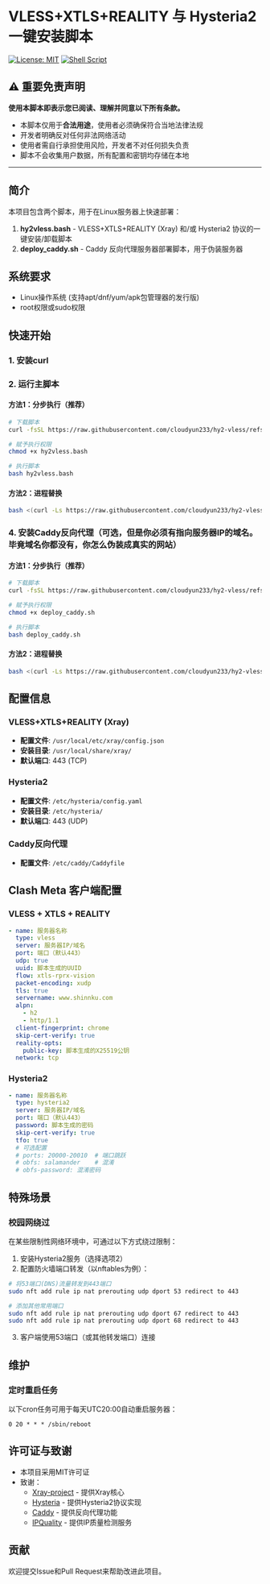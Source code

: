 # VLESS+XTLS+REALITY 与 Hysteria2 一键安装脚本

[![License: MIT](https://img.shields.io/badge/License-MIT-yellow.svg)](https://opensource.org/licenses/MIT)
[![Shell Script](https://img.shields.io/badge/Shell-Bash-blue.svg)](https://www.gnu.org/software/bash/)

## ⚠️ 重要免责声明

**使用本脚本即表示您已阅读、理解并同意以下所有条款。**

- 本脚本仅用于**合法用途**，使用者必须确保符合当地法律法规
- 开发者明确反对任何非法网络活动
- 使用者需自行承担使用风险，开发者不对任何损失负责
- 脚本不会收集用户数据，所有配置和密钥均存储在本地

---

## 简介

本项目包含两个脚本，用于在Linux服务器上快速部署：
1. **hy2vless.bash** - VLESS+XTLS+REALITY (Xray) 和/或 Hysteria2 协议的一键安装/卸载脚本
2. **deploy_caddy.sh** - Caddy 反向代理服务器部署脚本，用于伪装服务器

## 系统要求

- Linux操作系统 (支持apt/dnf/yum/apk包管理器的发行版)
- root权限或sudo权限

## 快速开始

### 1. 安装curl

### 2. 运行主脚本

#### 方法1：分步执行（推荐）

```bash
# 下载脚本
curl -fsSL https://raw.githubusercontent.com/cloudyun233/hy2-vless/refs/heads/main/hy2vless.bash -o hy2vless.bash

# 赋予执行权限
chmod +x hy2vless.bash

# 执行脚本
bash hy2vless.bash
```

#### 方法2：进程替换

```bash
bash <(curl -Ls https://raw.githubusercontent.com/cloudyun233/hy2-vless/refs/heads/main/hy2vless.bash)
```

### 4. 安装Caddy反向代理（可选，但是你必须有指向服务器IP的域名。毕竟域名你都没有，你怎么伪装成真实的网站）

#### 方法1：分步执行（推荐）

```bash
# 下载脚本
curl -fsSL https://raw.githubusercontent.com/cloudyun233/hy2-vless/refs/heads/main/deploy_caddy.sh -o deploy_caddy.sh

# 赋予执行权限
chmod +x deploy_caddy.sh

# 执行脚本
bash deploy_caddy.sh
```

#### 方法2：进程替换

```bash
bash <(curl -Ls https://raw.githubusercontent.com/cloudyun233/hy2-vless/refs/heads/main/deploy_caddy.sh)
```

## 配置信息

### VLESS+XTLS+REALITY (Xray)

- **配置文件**: `/usr/local/etc/xray/config.json`
- **安装目录**: `/usr/local/share/xray/`
- **默认端口**: 443 (TCP)


### Hysteria2

- **配置文件**: `/etc/hysteria/config.yaml`
- **安装目录**: `/etc/hysteria/`
- **默认端口**: 443 (UDP)


### Caddy反向代理

- **配置文件**: `/etc/caddy/Caddyfile`


## Clash Meta 客户端配置

### VLESS + XTLS + REALITY

```yaml
- name: 服务器名称
  type: vless
  server: 服务器IP/域名
  port: 端口（默认443）
  udp: true
  uuid: 脚本生成的UUID
  flow: xtls-rprx-vision
  packet-encoding: xudp
  tls: true
  servername: www.shinnku.com
  alpn:
    - h2
    - http/1.1
  client-fingerprint: chrome
  skip-cert-verify: true
  reality-opts:
    public-key: 脚本生成的X25519公钥
  network: tcp
```

### Hysteria2

```yaml
- name: 服务器名称
  type: hysteria2
  server: 服务器IP/域名
  port: 端口（默认443）
  password: 脚本生成的密码
  skip-cert-verify: true
  tfo: true
  # 可选配置
  # ports: 20000-20010  # 端口跳跃
  # obfs: salamander    # 混淆
  # obfs-password: 混淆密码
```

## 特殊场景

### 校园网绕过

在某些限制性网络环境中，可通过以下方式绕过限制：

1. 安装Hysteria2服务（选择选项2）
2. 配置防火墙端口转发（以nftables为例）：

```bash
# 将53端口(DNS)流量转发到443端口
sudo nft add rule ip nat prerouting udp dport 53 redirect to 443

# 添加其他常用端口
sudo nft add rule ip nat prerouting udp dport 67 redirect to 443
sudo nft add rule ip nat prerouting udp dport 68 redirect to 443
```

3. 客户端使用53端口（或其他转发端口）连接

## 维护

### 定时重启任务

以下cron任务可用于每天UTC20:00自动重启服务器：

```
0 20 * * * /sbin/reboot
```

## 许可证与致谢

- 本项目采用MIT许可证
- 致谢：
  - [Xray-project](https://github.com/XTLS/Xray-core) - 提供Xray核心
  - [Hysteria](https://github.com/apernet/hysteria) - 提供Hysteria2协议实现
  - [Caddy](https://github.com/caddyserver/caddy) - 提供反向代理功能
  - [IPQuality](https://github.com/xykt/IPQuality) - 提供IP质量检测服务

## 贡献

欢迎提交Issue和Pull Request来帮助改进此项目。